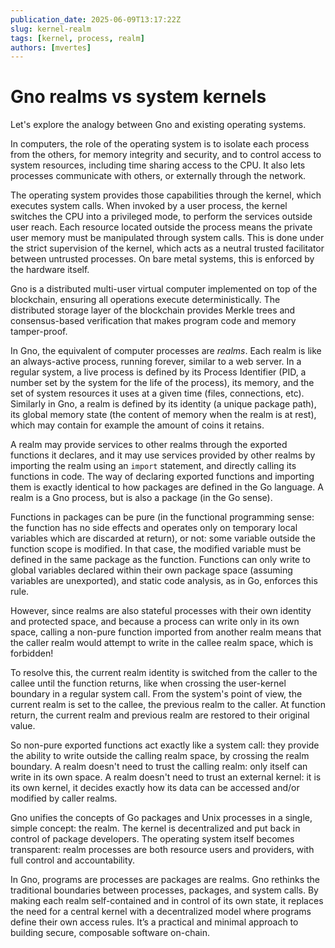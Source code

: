 ```yaml
---
publication_date: 2025-06-09T13:17:22Z
slug: kernel-realm
tags: [kernel, process, realm]
authors: [mvertes]
---
```


# Gno realms vs system kernels

Let's explore the analogy between Gno and existing operating systems.

In computers, the role of the operating system is to isolate each process from
the others, for memory integrity and security, and to control access to system
resources, including time sharing access to the CPU. It also lets processes
communicate with others, or externally through the network.

The operating system provides those capabilities through the kernel, which
executes system calls.  When invoked by a user process,  the kernel switches
the CPU into a privileged mode, to perform the services outside user reach.
Each resource located outside the process means the private user memory must
be manipulated through system calls. This is done under the strict supervision
of the kernel, which acts as a neutral trusted facilitator between untrusted
processes. On bare metal systems, this is enforced by the hardware itself.

Gno is a distributed multi-user virtual computer implemented on top of the
blockchain, ensuring all operations execute deterministically. The distributed
storage layer of the blockchain provides Merkle trees and consensus-based
verification that makes program code and memory tamper-proof. 

In Gno, the equivalent of computer processes are *realms*. Each realm is like
an always-active process, running forever, similar to a web server. In a
regular system, a live process is defined by its Process Identifier (PID, a
number set by the system for the life of the process), its memory, and the set
of system resources it uses at a given time (files, connections, etc).
Similarly in Gno, a realm is defined by its identity (a unique package path),
its global memory state (the content of memory when the realm is at rest),
which may contain for example the amount of coins it retains.

A realm may provide services to other realms through the exported
functions it declares, and it may use services provided by other realms by
importing the realm using an `import`  statement, and directly calling its
functions in code. The way of declaring exported functions and importing them
is exactly identical to how packages are defined in the Go language. A realm is
a Gno process, but is also a package (in the Go sense).

Functions in packages can be pure (in the functional programming sense: the
function has no side effects and operates only on temporary local variables
which are discarded at return), or not: some variable outside the function
scope is modified. In that case, the modified variable must be defined in the
same package as the function. Functions can only write to global variables
declared within their own package space (assuming variables are unexported),
and static code analysis, as in Go, enforces this rule.

However, since realms are also stateful processes with their own identity and
protected space, and because a process can write only in its own space, calling
a non-pure function imported from another realm means that the caller realm
would attempt to write in the callee realm space, which is forbidden!

To resolve this, the current realm identity is switched from the caller to the
callee until the function returns, like when crossing the user-kernel boundary
in a regular system call. From the system's point of view, the current realm is
set to the callee, the previous realm to the caller. At function return, the
current realm and previous realm are restored to their original value.

So non-pure exported functions act exactly like a system call: they provide the
ability to write outside the calling realm space, by crossing the realm
boundary. A realm doesn't need to trust the calling realm: only itself can
write in its own space. A realm doesn't need to trust an external kernel: it is
its own kernel, it decides exactly how its data can be accessed and/or modified
by caller realms.

Gno unifies the concepts of Go packages and Unix processes in a single, simple
concept: the realm. The kernel is decentralized and put back in control of
package developers. The operating system itself becomes transparent: realm
processes are both resource users and providers, with full control and
accountability.

In Gno, programs are processes are packages are realms. Gno rethinks the
traditional boundaries between processes, packages, and system calls. By making
each realm self-contained and in control of its own state, it replaces the need
for a central kernel with a decentralized model where programs define their own
access rules. It’s a practical and minimal approach to building secure,
composable software on-chain.
